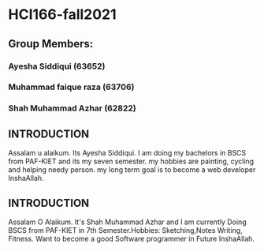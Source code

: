 # HCI166-fall2021
## Group Members:
### Ayesha Siddiqui (63652)
### Muhammad faique raza (63706)
### Shah Muhammad Azhar (62822)

## INTRODUCTION
Assalam u alaikum. Its Ayesha Siddiqui. I am doing my bachelors in BSCS from PAF-KIET and its my seven semester. my hobbies are painting, cycling and helping needy person. my long term goal is to become a web developer InshaAllah. 

## INTRODUCTION
Assalam O Alaikum. It's Shah Muhammad Azhar and I am currently Doing BSCS from PAF-KIET in 7th Semester.Hobbies: Sketching,Notes Writing, Fitness. Want to become a good Software programmer in Future InshaAllah.
